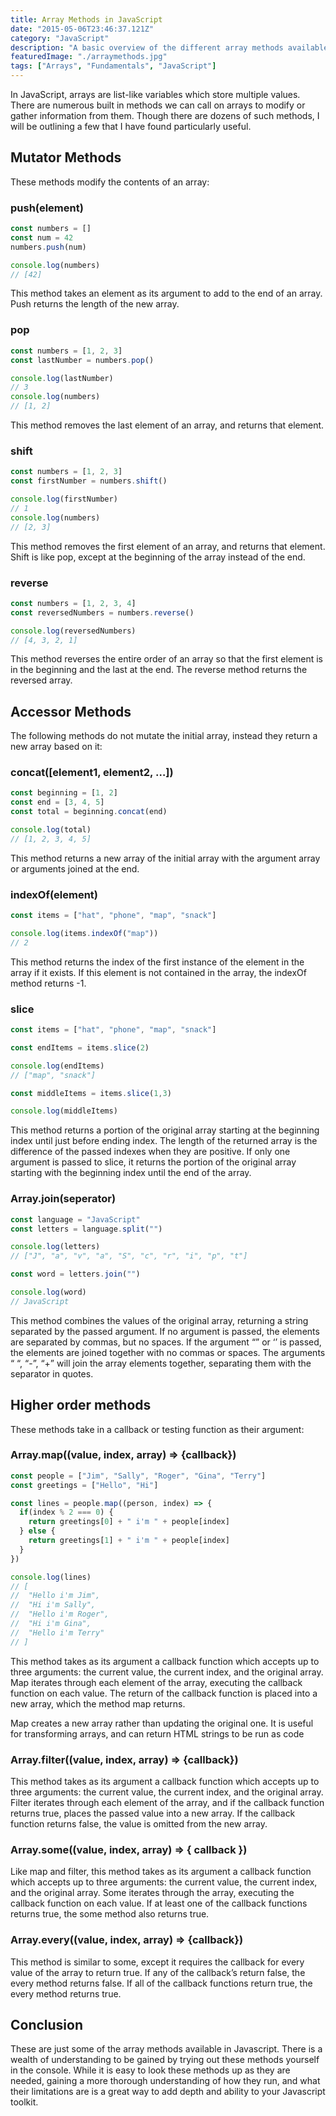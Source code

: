 ```yaml
---
title: Array Methods in JavaScript
date: "2015-05-06T23:46:37.121Z"
category: "JavaScript"
description: "A basic overview of the different array methods available in JavaScript. Includes Mutator, Accessor, and higher order methods."
featuredImage: "./arraymethods.jpg"
tags: ["Arrays", "Fundamentals", "JavaScript"]
---
```


In JavaScript, arrays are list-like variables which store multiple values. There are numerous built in methods we can call on arrays to modify or gather information from them. Though there are dozens of such methods, I will be outlining a few that I have found particularly useful.

## Mutator Methods

These methods modify the contents of an array:

### push(element)

```javascript
const numbers = []
const num = 42
numbers.push(num)

console.log(numbers)
// [42]
```

This method takes an element as its argument to add to the end of an array. Push returns the length of the new array.

### pop
```javascript
const numbers = [1, 2, 3]
const lastNumber = numbers.pop()

console.log(lastNumber)
// 3
console.log(numbers)
// [1, 2]
```

This method removes the last element of an array, and returns that element.

### shift
```javascript
const numbers = [1, 2, 3]
const firstNumber = numbers.shift()

console.log(firstNumber)
// 1
console.log(numbers)
// [2, 3]
```
This method removes the first element of an array, and returns that element. Shift is like pop, except at the beginning of the array instead of the end.


### reverse
```javascript
const numbers = [1, 2, 3, 4]
const reversedNumbers = numbers.reverse()

console.log(reversedNumbers)
// [4, 3, 2, 1]
```
This method reverses the entire order of an array so that the first element is in the beginning and the last at the end. The reverse method returns the reversed array.

## Accessor Methods

The following methods do not mutate the initial array, instead they return a new array based on it:

### concat([element1, element2, …])
```javascript
const beginning = [1, 2]
const end = [3, 4, 5]
const total = beginning.concat(end)

console.log(total)
// [1, 2, 3, 4, 5]
```
This method returns a new array of the initial array with the argument array or arguments joined at the end.

### indexOf(element)
```javascript
const items = ["hat", "phone", "map", "snack"]

console.log(items.indexOf("map"))
// 2
```
This method returns the index of the first instance of the element in the array if it exists. If this element is not contained in the array, the indexOf method returns -1.

### slice
```javascript
const items = ["hat", "phone", "map", "snack"]

const endItems = items.slice(2)

console.log(endItems)
// ["map", "snack"]

const middleItems = items.slice(1,3)

console.log(middleItems)

```
This method returns a portion of the original array starting at the beginning index until just before ending index. The length of the returned array is the difference of the passed indexes when they are positive. If only one argument is passed to slice, it returns the portion of the original array starting with the beginning index until the end of the array.

### Array.join(seperator)
```javascript
const language = "JavaScript"
const letters = language.split("")

console.log(letters)
// ["J", "a", "v", "a", "S", "c", "r", "i", "p", "t"]

const word = letters.join("")

console.log(word)
// JavaScript
```

This method combines the values of the original array, returning a string separated by the passed argument. If no argument is passed, the elements are separated by commas, but no spaces. If the argument “” or ‘’ is passed, the elements are joined together with no commas or spaces. The arguments “ “, “-”, “+” will join the array elements together, separating them with the separator in quotes.

## Higher order methods

These methods take in a callback or testing function as their argument:

### Array.map((value, index, array) => {callback})

```javascript
const people = ["Jim", "Sally", "Roger", "Gina", "Terry"]
const greetings = ["Hello", "Hi"]

const lines = people.map((person, index) => {
  if(index % 2 === 0) {
    return greetings[0] + " i'm " + people[index]
  } else {
    return greetings[1] + " i'm " + people[index]
  }
})

console.log(lines)
// [
//  "Hello i'm Jim", 
//  "Hi i'm Sally", 
//  "Hello i'm Roger", 
//  "Hi i'm Gina", 
//  "Hello i'm Terry"
// ]
```

This method takes as its argument a callback function which accepts up to three arguments: the current value, the current index, and the original array. Map iterates through each element of the array, executing the callback function on each value. The return of the callback function is placed into a new array, which the method map returns.

Map creates a new array rather than updating the original one. It is useful for transforming arrays, and can return HTML strings to be run as code

### Array.filter((value, index, array) => {callback})

This method takes as its argument a callback function which accepts up to three arguments: the current value, the current index, and the original array. Filter iterates through each element of the array, and if the callback function returns true, places the passed value into a new array. If the callback function returns false, the value is omitted from the new array.

### Array.some((value, index, array) => { callback })

Like map and filter, this method takes as its argument a callback function which accepts up to three arguments: the current value, the current index, and the original array. Some iterates through the array, executing the callback function on each value. If at least one of the callback functions returns true, the some method also returns true.

### Array.every((value, index, array) => {callback})

This method is similar to some, except it requires the callback for every value of the array to return true. If any of the callback’s return false, the every method returns false. If all of the callback functions return true, the every method returns true.

## Conclusion

These are just some of the array methods available in Javascript. There is a wealth of understanding to be gained by trying out these methods yourself in the console. While it is easy to look these methods up as they are needed, gaining a more thorough understanding of how they run, and what their limitations are is a great way to add depth and ability to your Javascript toolkit.
